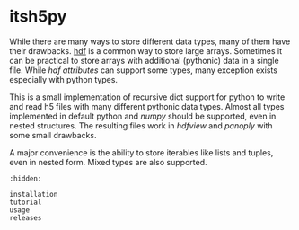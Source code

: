 ﻿# itsh5py

While there are many ways to store different data types, many of them have
their drawbacks. [hdf][hdfl] is a common way to store large arrays.
Sometimes it can be practical to store arrays with additional (pythonic) data
in a single file. While *hdf attributes* can support some types, many exception
exists especially with python types.

This is a small implementation of recursive dict support for python to write
and read h5 files with many different pythonic data types. Almost all types
implemented in default python and *numpy* should be supported, even in nested
structures. The resulting files work in *hdfview* and *panoply* with some small
drawbacks.

A major convenience is the ability to store iterables like lists and tuples,
even in nested form. Mixed types are also supported.


[hdfl]: https://www.hdfgroup.org


```{toctree}
:hidden:

installation
tutorial
usage
releases
```
